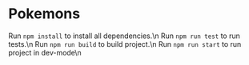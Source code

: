 # Pokemons
Run ```npm install``` to install all dependencies.\n
Run ```npm run test``` to run tests.\n
Run ```npm run build``` to build project.\n
Run ```npm run start``` to run project in dev-mode\n
